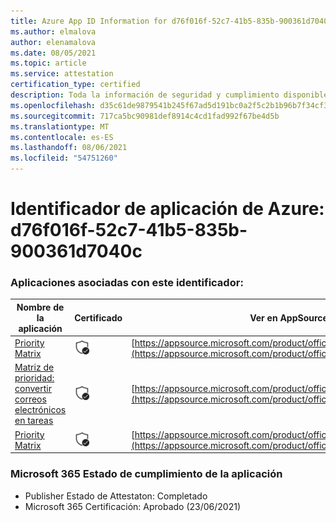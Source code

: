 ```yaml
---
title: Azure App ID Information for d76f016f-52c7-41b5-835b-900361d7040c
ms.author: elmalova
author: elenamalova
ms.date: 08/05/2021
ms.topic: article
ms.service: attestation
certification_type: certified
description: Toda la información de seguridad y cumplimiento disponible para d76f016f-52c7-41b5-835b-900361d7040c.
ms.openlocfilehash: d35c61de9879541b245f67ad5d191bc0a2f5c2b1b96b7f34cf3488f61be736d7
ms.sourcegitcommit: 717ca5bc90981def8914c4cd1fad992f67be4d5b
ms.translationtype: MT
ms.contentlocale: es-ES
ms.lasthandoff: 08/06/2021
ms.locfileid: "54751260"
---
```

# <a name="azure-app-id-d76f016f-52c7-41b5-835b-900361d7040c"></a>Identificador de aplicación de Azure: d76f016f-52c7-41b5-835b-900361d7040c


### <a name="apps-associated-with-this-id"></a>Aplicaciones asociadas con este identificador:
| **Nombre de la aplicación** | **Certificado** | **Ver en AppSource** |
|--------------|---------------|-----------------------|
| [Priority Matrix](https://docs.microsoft.com/microsoft-365-app-certification/forward/WA104382005) | <img alt="Certified application badge" src="../media/certified-badge.png" height="25" width="25" /> | [https://appsource.microsoft.com/product/office/WA104382005](https://appsource.microsoft.com/product/office/WA104382005) |
| [Matriz de prioridad: convertir correos electrónicos en tareas](https://docs.microsoft.com/microsoft-365-app-certification/forward/WA104381735) | <img alt="Certified application badge" src="../media/certified-badge.png" height="25" width="25" /> | [https://appsource.microsoft.com/product/office/WA104381735](https://appsource.microsoft.com/product/office/WA104381735) |
| [Priority Matrix](https://docs.microsoft.com/microsoft-365-app-certification/forward/appfluenceinc.m_pm_msft) | <img alt="Certified application badge" src="../media/certified-badge.png" height="25" width="25" /> | [https://appsource.microsoft.com/product/office/appfluenceinc.m_pm_msft](https://appsource.microsoft.com/product/office/appfluenceinc.m_pm_msft) |

### <a name="microsoft-365-app-compliance-status"></a>Microsoft 365 Estado de cumplimiento de la aplicación
- Publisher Estado de Attestaton: Completado
- Microsoft 365 Certificación: Aprobado (23/06/2021)
